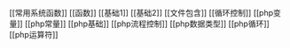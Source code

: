 [[常用系统函数]]
[[函数]]
[[基础1]]
[[基础2]]
[[文件包含]]
[[循环控制]]
[[php变量]]
[[php常量]]
[[php基础]]
[[php流程控制]]
[[php数据类型]]
[[php循环]]
[[php运算符]]